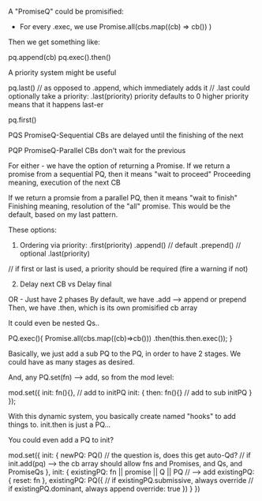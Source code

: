 A "PromiseQ" could be promisified:
- For every .exec, we use Promise.all(cbs.map((cb) => cb()) )

Then we get something like:

pq.append(cb)
pq.exec().then()

A priority system might be useful

pq.last()
	// as opposed to .append, which immediately adds it
	// .last could optionally take a priority:
	.last(priority)
	priority defaults to 0
	higher priority means that it happens last-er

pq.first()


PQS
PromiseQ-Sequential
	CBs are delayed until the finishing of the next

PQP
PromiseQ-Parallel
	CBs don't wait for the previous

For either - we have the option of returning a Promise.
If we return a promise from a sequential PQ, then it means "wait to proceed"
Proceeding meaning, execution of the next CB

If we return a promsie from a parallel PQ, then it means "wait to finish"
Finishing meaning, resolution of the "all" promise.  This would be the default, based on my last pattern.



These options:
1) Ordering via priority:
	.first(priority)
	.append() // default
	.prepend() // optional
	.last(priority)

// if first or last is used, a priority should be required (fire a warning if not)

2) Delay next CB vs Delay final


OR - Just have 2 phases
By default, we have .add --> append or prepend
Then, we have .then, which is its own promisified cb array

It could even be nested Qs..

PQ.exec(){
	Promise.all(cbs.map((cb)=>cb()))
		.then(this.then.exec());
}

Basically, we just add a sub PQ to the PQ, in order to have 2 stages.
We could have as many stages as desired.

And, any PQ.set(fn) --> add, so from the mod level:

mod.set({
	init: fn(){}, // add to initPQ
	init: {
		then: fn(){} // add to sub initPQ
	}
});

With this dynamic system, you basically create named "hooks" to add things to.  init.then is just a PQ...

You could even add a PQ to init?

mod.set({
	init: {
		newPQ: PQ() // the question is, does this get auto-Qd?
		// if init.add(pq) --> the cb array should allow fns and Promises, and Qs, and PromiseQs
	},
	init: {
		existingPQ: fn || promise || Q || PQ // --> add
		existingPQ: {
			reset: fn
		},
		existingPQ: PQ({ // if existingPQ.submissive, always override
						 // if existingPQ.dominant, always append 
			override: true
		})
	}
})